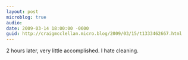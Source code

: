 ```yaml
---
layout: post
microblog: true
audio: 
date: 2009-03-14 18:00:00 -0600
guid: http://craigmcclellan.micro.blog/2009/03/15/t1333462667.html
---
```

2 hours later, very little accomplished.  I hate cleaning.
